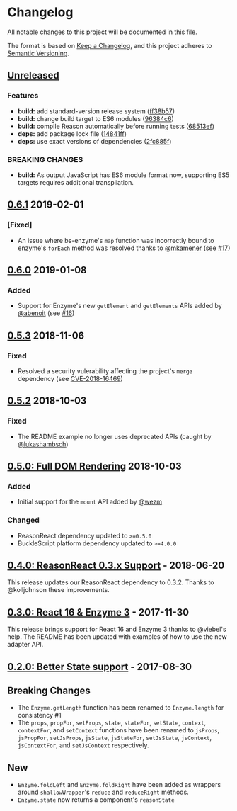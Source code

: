 # Changelog

All notable changes to this project will be documented in this file.

The format is based on [Keep a Changelog](https://keepachangelog.com/en/1.0.0/),
and this project adheres to [Semantic Versioning](https://semver.org/spec/v2.0.0.html).

## [Unreleased]

### Features

* **build:** add standard-version release system ([ff38b57](https://github.com/rpowelll/bs-enzyme/commit/ff38b57))
* **build:** change build target to ES6 modules ([96384c6](https://github.com/rpowelll/bs-enzyme/commit/96384c6))
* **build:** compile Reason automatically before running tests ([68513ef](https://github.com/rpowelll/bs-enzyme/commit/68513ef))
* **deps:** add package lock file ([14841ff](https://github.com/rpowelll/bs-enzyme/commit/14841ff))
* **deps:** use exact versions of dependencies ([2fc885f](https://github.com/rpowelll/bs-enzyme/commit/2fc885f))

### BREAKING CHANGES

* **build:** As output JavaScript has  ES6 module format now, supporting ES5 targets requires additional transpilation.

## [0.6.1][0.6.1] 2019-02-01

### [Fixed]

- An issue where bs-enzyme's `map` function was incorrectly bound to enzyme's `forEach` method was resolved thanks to [@mkamener](https://github.com/mkamener) (see [#17](https://github.com/rhysforyou/bs-enzyme/pull/17))

## [0.6.0][0.6.0] 2019-01-08

### Added

- Support for Enzyme's new `getElement` and `getElements` APIs added by [@abenoit](https://github.com/abenoit) (see [#16](https://github.com/rhysforyou/bs-enzyme/pull/16))

## [0.5.3][0.5.3] 2018-11-06

### Fixed

- Resolved a security vulerability affecting the project's `merge` dependency (see [CVE-2018-16469](https://nvd.nist.gov/vuln/detail/CVE-2018-16469))

## [0.5.2][0.5.2] 2018-10-03

### Fixed

- The README example no longer uses deprecated APIs (caught by [@lukashambsch](https://github.com/lukashambsch))

## [0.5.0: Full DOM Rendering][0.5.0] 2018-10-03

### Added

- Initial support for the `mount` API added by [@wezm](https://github.com/wezm)

### Changed

- ReasonReact dependency updated to `>=0.5.0`
- BuckleScript platform dependency updated to `>=4.0.0`

## [0.4.0: ReasonReact 0.3.x Support][0.4.0] - 2018-06-20

This release updates our ReasonReact dependency to 0.3.2. Thanks to @kolljohnson these improvements.

## [0.3.0: React 16 & Enzyme 3][0.3.0] - 2017-11-30

This release brings support for React 16 and Enzyme 3 thanks to @viebel's help. The README has been updated with examples of how to use the new adapter API.

## [0.2.0: Better State support][0.2.0] - 2017-08-30

## Breaking Changes

- The `Enzyme.getLength` function has been renamed to `Enzyme.length` for consistency #1
- The `props`, `propFor`, `setProps`, `state`, `stateFor`, `setState`, `context`, `contextFor`, and `setContext` functions have been renamed to `jsProps`, `jsPropFor`, `setJsProps`, `jsState`, `jsStateFor`, `setJsState`, `jsContext`, `jsContextFor`, and `setJsContext` respectively.

## New

- `Enzyme.foldLeft` and `Enzyme.foldRight` have been added as wrappers around `shallowWrapper`'s `reduce` and `reduceRight` methods.
- `Enzyme.state` now returns a component's `reasonState`

[unreleased]: https://github.com/rhysforyou/bs-enzyme/compare/v0.6.1...HEAD
[0.6.1]: https://github.com/rhysforyou/bs-enzyme/compare/v0.6.0...v0.6.1
[0.6.0]: https://github.com/rhysforyou/bs-enzyme/compare/v0.5.3...v0.6.0
[0.5.3]: https://github.com/rhysforyou/bs-enzyme/compare/v0.5.2...v0.5.3
[0.5.2]: https://github.com/rhysforyou/bs-enzyme/compare/v0.5.0...v0.5.2
[0.5.0]: https://github.com/rhysforyou/bs-enzyme/compare/v0.4.0...v0.5.0
[0.4.0]: https://github.com/rhysforyou/bs-enzyme/compare/v0.3.0...v0.4.0
[0.3.0]: https://github.com/rhysforyou/bs-enzyme/compare/v0.2.0...v0.3.0
[0.2.0]: https://github.com/rhysforyou/bs-enzyme/compare/v0.1.1...v0.2.0
